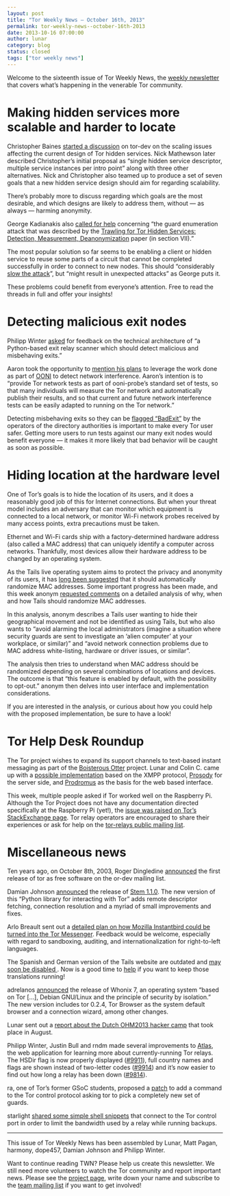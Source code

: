 ```yaml
---
layout: post
title: "Tor Weekly News — October 16th, 2013"
permalink: tor-weekly-news--october-16th-2013
date: 2013-10-16 07:00:00
author: lunar
category: blog
status: closed
tags: ["tor weekly news"]
---
```


Welcome to the sixteenth issue of Tor Weekly News, the [weekly newsletter](https://lists.torproject.org/cgi-bin/mailman/listinfo/tor-news) that covers what’s happening in the venerable Tor community.

Making hidden services more scalable and harder to locate
=========================================================

Christopher Baines [started a discussion](https://lists.torproject.org/pipermail/tor-dev/2013-October/005556.html) on tor-dev on the scaling issues affecting the current design of Tor hidden services. Nick Mathewson later described Christopher’s initial proposal as “single hidden service descriptor, multiple service instances per intro point” along with three other alternatives. Nick and Christopher also teamed up to produce a set of seven goals that a new hidden service design should aim for regarding scalability.

There’s probably more to discuss regarding which goals are the most desirable, and which designs are likely to address them, without — as always — harming anonymity.

George Kadianakis also [called for help](https://lists.torproject.org/pipermail/tor-dev/2013-October/005621.html) concerning “the guard enumeration attack that was described by the [Trawling for Tor Hidden Services: Detection, Measurement, Deanonymization](http://www.ieee-security.org/TC/SP2013/papers/4977a080.pdf) paper (in section VII).”

The most popular solution so far seems to be enabling a client or hidden service to reuse some parts of a circuit that cannot be completed successfully in order to connect to new nodes. This should “considerably [slow the attack](https://bugs.torproject.org/9001)”, but “might result in unexpected attacks” as George puts it.

These problems could benefit from everyone’s attention. Free to read the threads in full and offer your insights!

Detecting malicious exit nodes
==============================

Philipp Winter [asked](https://lists.torproject.org/pipermail/tor-dev/2013-October/005593.html) for feedback on the technical architecture of “a Python-based exit relay scanner which should detect malicious and misbehaving exits.”

Aaron took the opportunity to [mention his plans](https://lists.torproject.org/pipermail/tor-dev/2013-October/005596.html) to leverage the work done as part of [OONI](https://ooni.torproject.org/) to detect network interference. Aaron’s intention is to “provide Tor network tests as part of ooni-probe’s standard set of tests, so that many individuals will measure the Tor network and automatically publish their results, and so that current and future network interference tests can be easily adapted to running on the Tor network.”

Detecting misbehaving exits so they can be [flagged “BadExit”](https://trac.torproject.org/projects/tor/wiki/doc/badRelays) by the operators of the directory authorities is important to make every Tor user safer. Getting more users to run tests against our many exit nodes would benefit everyone — it makes it more likely that bad behavior will be caught as soon as possible.

Hiding location at the hardware level
=====================================

One of Tor’s goals is to hide the location of its users, and it does a reasonably good job of this for Internet connections. But when your threat model includes an adversary that can monitor which equipment is connected to a local network, or monitor Wi-Fi network probes received by many access points, extra precautions must be taken.

Ethernet and Wi-Fi cards ship with a factory-determined hardware address (also called a MAC address) that can uniquely identify a computer across networks. Thankfully, most devices allow their hardware address to be changed by an operating system.

As the Tails live operating system aims to protect the privacy and anonymity of its users, it has [long been suggested](https://labs.riseup.net/code/issues/5421) that it should automatically randomize MAC addresses. Some important progress has been made, and this week anonym [requested comments](https://mailman.boum.org/pipermail/tails-dev/2013-October/003835.html) on a detailed analysis of why, when and how Tails should randomize MAC addresses.

In this analysis, anonym describes a Tails user wanting to hide their geographical movement and not be identified as using Tails, but who also wants to “avoid alarming the local administrators (imagine a situation where security guards are sent to investigate an ‘alien computer’ at your workplace, or similar)” and “avoid network connection problems due to MAC address white-listing, hardware or driver issues, or similar”.

The analysis then tries to understand when MAC address should be randomized depending on several combinations of locations and devices. The outcome is that “this feature is enabled by default, with the possibility to opt-out.” anonym then delves into user interface and implementation considerations.

If you are interested in the analysis, or curious about how you could help with the proposed implementation, be sure to have a look!

Tor Help Desk Roundup
=====================

The Tor project wishes to expand its support channels to text-based instant messaging as part of the [Boisterous Otter](https://trac.torproject.org/projects/tor/wiki/org/sponsors/Otter/Boisterous) project. Lunar and Colin C. came up with a [possible implementation](https://trac.torproject.org/projects/tor/wiki/org/sponsors/Otter/Boisterous/WebChat) based on the XMPP protocol, [Prosody](https://prosody.im/) for the server side, and [Prodromus](http://forge.webpresso.net/projects/prodromus) as the basis for the web based interface.

This week, multiple people asked if Tor worked well on the Raspberry Pi. Although the Tor Project does not have any documentation directed specifically at the Raspberry Pi (yet!), the [issue was raised on Tor’s StackExchange page](http://tor.stackexchange.com/questions/242/how-to-run-tor-on-raspbian-on-the-raspberry-pi). Tor relay operators are encouraged to share their experiences or ask for help on the [tor-relays public mailing list](https://lists.torproject.org/pipermail/tor-relays/).

Miscellaneous news
==================

Ten years ago, on October 8th, 2003, Roger Dingledine [announced](https://lists.torproject.org/pipermail/tor-dev/2003-October/002185.html) the first release of tor as free software on the or-dev mailing list.

Damian Johnson [announced](https://blog.torproject.org/blog/stem-release-11) the release of [Stem 1.1.0](https://stem.torproject.org/change_log.html#version-1-1). The new version of this “Python library for interacting with Tor” adds remote descriptor fetching, connection resolution and a myriad of small improvements and fixes.

Arlo Breault sent out a [detailed plan on how Mozilla Instantbird could be turned into the Tor Messenger](https://lists.torproject.org/pipermail/tor-dev/2013-October/005616.html). Feedback would be welcome, especially with regard to sandboxing, auditing, and internationalization for right-to-left languages.

The Spanish and German version of the Tails website are outdated and [may soon be disabled ](https://mailman.boum.org/pipermail/tails-dev/2013-October/003879.html). Now is a good time to [help](https://tails.boum.org/contribute/how/translate/) if you want to keep those translations running!

adrelanos [announced](https://lists.torproject.org/pipermail/tor-talk/2013-October/030593.html) the release of Whonix 7, an operating system “based on Tor […], Debian GNU/Linux and the principle of security by isolation.” The new version includes tor 0.2.4, Tor Browser as the system default browser and a connection wizard, among other changes.

Lunar sent out a [report about the Dutch OHM2013 hacker camp](https://lists.torproject.org/pipermail/tor-reports/2013-October/000363.html) that took place in August.

Philipp Winter, Justin Bull and rndm made several improvements to [Atlas](https://atlas.torproject.org/), the web application for learning more about currently-running Tor relays. The HSDir flag is now properly displayed ([\#9911](https://bugs.torproject.org/9911)), full country names and flags are shown instead of two-letter codes ([\#9914](https://bugs.torproject.org/9914)) and it’s now easier to find out how long a relay has been down ([\#9814](https://bugs.torproject.org/9814)).

ra, one of Tor’s former GSoC students, proposed a [patch](https://bugs.torproject.org/9934) to add a command to the Tor control protocol asking tor to pick a completely new set of guards.

starlight [shared some simple shell snippets](https://lists.torproject.org/pipermail/tor-talk/2013-October/030607.html) that connect to the Tor control port in order to limit the bandwidth used by a relay while running backups.

* * * * *

This issue of Tor Weekly News has been assembled by Lunar, Matt Pagan, harmony, dope457, Damian Johnson and Philipp Winter.

Want to continue reading TWN? Please help us create this newsletter. We still need more volunteers to watch the Tor community and report important news. Please see the [project page](https://trac.torproject.org/projects/tor/wiki/TorWeeklyNews), write down your name and subscribe to the [team mailing list](https://lists.torproject.org/cgi-bin/mailman/listinfo/news-team) if you want to get involved!

